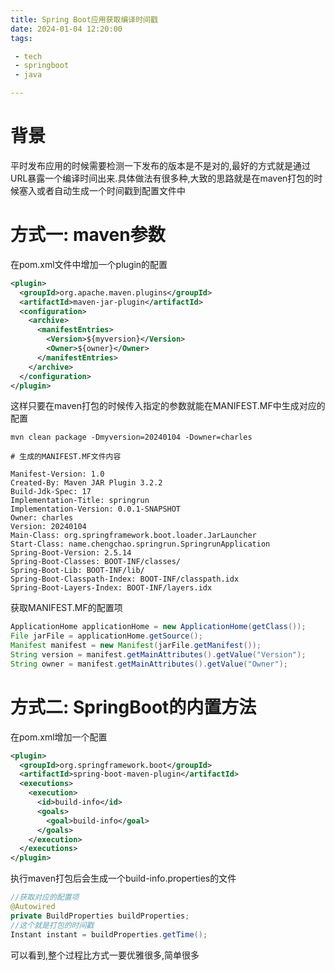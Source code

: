 ```yaml
---
title: Spring Boot应用获取编译时间戳
date: 2024-01-04 12:20:00
tags:

 - tech
 - springboot
 - java

---
```




# 背景

平时发布应用的时候需要检测一下发布的版本是不是对的,最好的方式就是通过URL暴露一个编译时间出来.具体做法有很多种,大致的思路就是在maven打包的时候塞入或者自动生成一个时间戳到配置文件中

#  方式一: maven参数


在pom.xml文件中增加一个plugin的配置

```xml
<plugin>
  <groupId>org.apache.maven.plugins</groupId>
  <artifactId>maven-jar-plugin</artifactId>
  <configuration>
    <archive>
      <manifestEntries>
        <Version>${myversion}</Version>
        <Owner>${owner}</Owner>
      </manifestEntries>
    </archive>
  </configuration>
</plugin>
```

这样只要在maven打包的时候传入指定的参数就能在MANIFEST.MF中生成对应的配置

```
mvn clean package -Dmyversion=20240104 -Downer=charles

# 生成的MANIFEST.MF文件内容

Manifest-Version: 1.0
Created-By: Maven JAR Plugin 3.2.2
Build-Jdk-Spec: 17
Implementation-Title: springrun
Implementation-Version: 0.0.1-SNAPSHOT
Owner: charles
Version: 20240104
Main-Class: org.springframework.boot.loader.JarLauncher
Start-Class: name.chengchao.springrun.SpringrunApplication
Spring-Boot-Version: 2.5.14
Spring-Boot-Classes: BOOT-INF/classes/
Spring-Boot-Lib: BOOT-INF/lib/
Spring-Boot-Classpath-Index: BOOT-INF/classpath.idx
Spring-Boot-Layers-Index: BOOT-INF/layers.idx
```

获取MANIFEST.MF的配置项

```java
ApplicationHome applicationHome = new ApplicationHome(getClass());
File jarFile = applicationHome.getSource();
Manifest manifest = new Manifest(jarFile.getManifest());
String version = manifest.getMainAttributes().getValue("Version");
String owner = manifest.getMainAttributes().getValue("Owner");
```

# 方式二: SpringBoot的内置方法

在pom.xml增加一个配置

```xml
<plugin>
  <groupId>org.springframework.boot</groupId>
  <artifactId>spring-boot-maven-plugin</artifactId>
  <executions>
    <execution>
      <id>build-info</id>
      <goals>
        <goal>build-info</goal>
      </goals>
    </execution>
  </executions>
</plugin>
```

执行maven打包后会生成一个build-info.properties的文件

```java
//获取对应的配置项
@Autowired
private BuildProperties buildProperties;
//这个就是打包的时间戳
Instant instant = buildProperties.getTime();
```

可以看到,整个过程比方式一要优雅很多,简单很多
